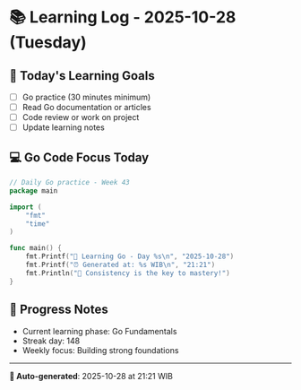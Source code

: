 # 📚 Learning Log - 2025-10-28 (Tuesday)

## 🎯 Today's Learning Goals
- [ ] Go practice (30 minutes minimum)
- [ ] Read Go documentation or articles
- [ ] Code review or work on project
- [ ] Update learning notes

## 💻 Go Code Focus Today
```go
// Daily Go practice - Week 43
package main

import (
    "fmt"
    "time"
)

func main() {
    fmt.Printf("🚀 Learning Go - Day %s\n", "2025-10-28")
    fmt.Printf("⏰ Generated at: %s WIB\n", "21:21")
    fmt.Println("💪 Consistency is the key to mastery!")
}
```

## 🌟 Progress Notes
- Current learning phase: Go Fundamentals
- Streak day: 148
- Weekly focus: Building strong foundations

---
**🤖 Auto-generated**: 2025-10-28 at 21:21 WIB
